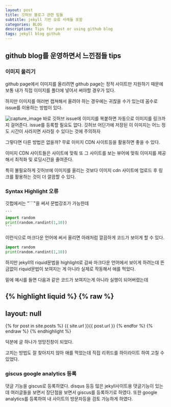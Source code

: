 ```yaml
---
layout: post
title: 깃허브 블로그 관련 팁들
subtitle: jekyll 기반 오류 사례들 포함
categories: BLOG
description: Tips for post or using github blog
tags: jekyll blog github
---
```


## github blog를 운영하면서 느낀점들 tips

### 이미지 올리기
github page에서 이미지를 올리려면 github page는 정적 사이트만 지원하기 때문에 보통 내가 직접 이미지를 폴더에 넣어서 써야할 경우가 있다.

하지만 이미지를 여러번 캡쳐해서 올려야 하는 경우에는 귀찮을 수가 있는데 꼼수로 issue를 이용하는 방법이 있다.

![capture_image](https://elliethe.sirv.com/Images/issue%EC%9D%B4%EB%AF%B8%EC%A7%80.PNG)
바로 깃허브 issue에 이미지를 복붙하면 자동으로 이미지를 링크까지 걸어준다. issue를 등록할 필요도 없다. 깃허브 어딘가에 저장된 이 이미지는 어느 정도 시간이 사라지면 사라질 수 있다는 것에 주의하자

그렇다면 다른 방법은 없을까? 무료 이미지 CDN 사이트등을 활용하면 좋을 수 있다.

이미지 CDN 사이트들은 사이트에 맞춰 또 그 사이트를 보는 뷰어에 맞춰 이미지를 제공해서 최적화 및 로딩시간을 줄여준다.

특히 불필요하게 깃허브에 이미지를 올리는 것보다 이미지 cdn 사이트에 업로드 후 링크를 활용하는 것이 더 깔끔할 수 있다.


### Syntax Highlight 오류
깃헙에서는 "```"을 써서 문법강조가 가능한데

````python
```
import random
print(random.randint(1,10))
```
````

이런식으로 마크다운 언어에 써서 올리면 아래처럼 깔끔하게 코드가 보이게 할 수 있다.
```python
import random
print(random.randint(1,10))
```

하지만 jekyll의 riquid문법을 highlight로 감싸 마크다운 언어에서 보이게 하려는데
뜬금없이 riquid문법이 보여지는 게 아니라 실제로 작동해서 애를 먹었다.

밑에 예시를 들면 다음과 같은 코드가 보여지는게 아니라 실행이 되어버렸는데

{% highlight liquid %}
{% raw %}
---
layout: null
---
  {% for post in site.posts %}
    <url>
      <loc>{{ site.url }}{{ post.url }}</loc>
    </url>
  {% endfor %}
</urlset>
{% endraw %}
{% endhighlight %}

덕분에 글 하나가 엉망진창이 되었다.

고치는 방법도 잘 찾아지지 않아 애를 먹었는데
직접 리퀴드를 하이라이트 하여 고칠 수 있었다.


### giscus google analytics 등록
댓글 기능을 giscus로 등록하였다. disqus 등등 많은 jekyll사이트용 댓글기능이 있는데 여러글들을 보면서 장단점을 보면서 giscus를 등록하기로 하였다.
또한 google analytics를 등록하여 내 사이트의 방문자등을 검토 가능하게 하였다.


